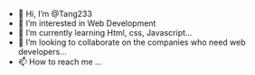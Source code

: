 - 👋 Hi, I’m @Tang233
- 👀 I’m interested in Web Development
- 🌱 I’m currently learning Html, css, Javascript...
- 💞️ I’m looking to collaborate on the companies who need web developers...
- 📫 How to reach me ...

<!---
Tang233/Tang233 is a ✨ special ✨ repository because its `README.md` (this file) appears on your GitHub profile.
You can click the Preview link to take a look at your changes.
--->
